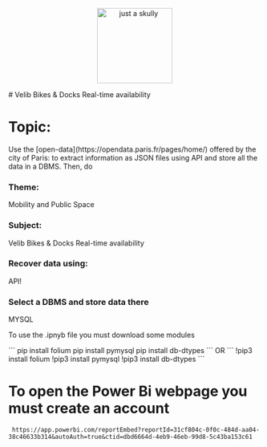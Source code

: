 <p align="center" width="100%"  >
    <img src="https://www.pngplay.com/wp-content/uploads/7/Happy-Person-Vector-Transparent-Background.png" width="150px" alt="just a skully">
</p>
# Velib Bikes & Docks Real-time availability

<h1>Topic: </h1>

<p>Use the [open-data](https://opendata.paris.fr/pages/home/) offered by the city of Paris:
 to extract information as JSON files using API and store all the data in a DBMS.
Then, do</p>


<h3>Theme:</h3>

<p>Mobility and Public Space </p>

<h3>Subject:</h3>

<p>Velib Bikes & Docks Real-time availability</p>
 
<h3>Recover data using:</h3>
<p>API!</p>


 
<h3>Select a DBMS and store data there</h3>
<p>MYSQL</p>


<p>To use the .ipnyb file you must download some modules</p>
```
pip install folium
pip install pymysql
pip install db-dtypes
```
OR
```
!pip3 install folium
!pip3 install pymysql
!pip3 install db-dtypes
```


# To open the Power Bi webpage you must create an account
```
 https://app.powerbi.com/reportEmbed?reportId=31cf804c-0f0c-484d-aa04-38c46633b314&autoAuth=true&ctid=dbd6664d-4eb9-46eb-99d8-5c43ba153c61 
```
